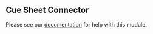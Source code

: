 ## Cue Sheet Connector

Please see our [documentation](https://help.cuemanager.com/docs/bitfocus-companion-module/) for help with this module.